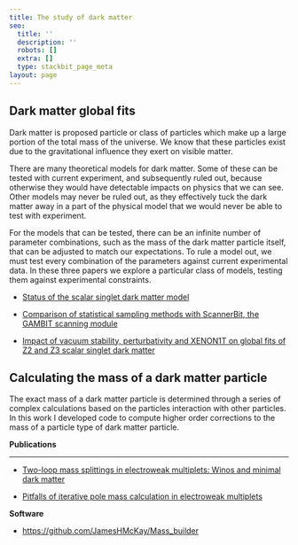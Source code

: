 ```yaml
---
title: The study of dark matter
seo:
  title: ''
  description: ''
  robots: []
  extra: []
  type: stackbit_page_meta
layout: page
---
```

## Dark matter global fits

Dark matter is proposed particle or class of particles which make up a large portion of the total mass of the universe. We know that these particles exist due to the gravitational influence they exert on visible matter.

There are many theoretical models for dark matter. Some of these can be tested with current experiment, and subsequently ruled out, because otherwise they would have detectable impacts on physics that we can see. Other models may never be ruled out, as they effectively tuck the dark matter away in a part of the physical model that we would never be able to test with experiment.

For the models that can be tested, there can be an infinite number of parameter combinations, such as the mass of the dark matter particle itself, that can be adjusted to match our expectations. To rule a model out, we must test every combination of the parameters against current experimental data. In these three papers we explore a particular class of models, testing them against experimental constraints.

*   [Status of the scalar singlet dark matter model](https://link.springer.com/article/10.1140%2Fepjc%2Fs10052-017-5113-1\))

*   [Comparison of statistical sampling methods with ScannerBit, the GAMBIT scanning module](https://link.springer.com/article/10.1140/epjc/s10052-017-5274-y)

*   [Impact of vacuum stability, perturbativity and XENON1T on global fits of Z2 and Z3 scalar singlet dark matter](https://link.springer.com/article/10.1140%2Fepjc%2Fs10052-018-6314-y)

## Calculating the mass of a dark matter particle

The exact mass of a dark matter particle is determined through a series of complex calculations based on the particles interaction with other particles. In this work I developed code to compute higher order corrections to the mass of a particle type of dark matter particle.

**Publications**

****

*   [Two-loop mass splittings in electroweak multiplets: Winos and minimal dark matter](https://journals.aps.org/prd/abstract/10.1103/PhysRevD.97.055049)

*   [Pitfalls of iterative pole mass calculation in electroweak multiplets](https://link.springer.com/article/10.1140%2Fepjp%2Fi2018-12250-4)[](https://link.springer.com/article/10.1140%2Fepjp%2Fi2018-12250-4)

**Software**

*   <https://github.com/JamesHMcKay/Mass_builder>
